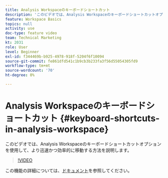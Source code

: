 ```yaml
---
title: Analysis Workspaceのキーボードショートカット
description: 'このビデオでは、Analysis Workspaceのキーボードショートカットオプションを使用して、より迅速かつ効率的に移動する方法を説明します。 '
feature: Workspace Basics
topics: null
activity: use
doc-type: feature video
team: Technical Marketing
kt: 2031
role: User
level: Beginner
exl-id: f344469b-b925-4978-918f-5204f6f10094
source-git-commit: fe861dfd541c1b9cb3b233fa3f56d55054305fd9
workflow-type: tm+mt
source-wordcount: '70'
ht-degree: 0%

---
```


# Analysis Workspaceのキーボードショートカット {#keyboard-shortcuts-in-analysis-workspace}

このビデオでは、Analysis Workspaceのキーボードショートカットオプションを使用して、より迅速かつ効率的に移動する方法を説明します。

>[!VIDEO](https://video.tv.adobe.com/v/23984/?quality=12)

この機能の詳細については、[ドキュメント](https://experienceleague.adobe.com/docs/analytics/analyze/analysis-workspace/build-workspace-project/fa-shortcut-keys.html?lang=en)を参照してください。
